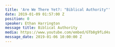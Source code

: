 ```yaml
---
title: 'Are We There Yet?: "Biblical Authority"'
date: 2019-01-09 01:57:00 Z
position: 0
speaker: Ethan Harrington
message title: Biblical Authority
media: https://www.youtube.com/embed/GTb8g9fLd4s
message_date: 2019-01-06 10:00:00 Z
---
```


